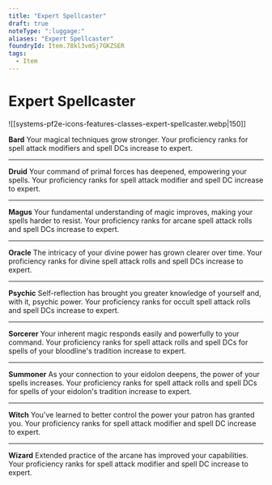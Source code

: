 ```yaml
---
title: "Expert Spellcaster"
draft: true
noteType: ":luggage:"
aliases: "Expert Spellcaster"
foundryId: Item.78kl3vmSj7GKZSER
tags:
  - Item
---
```


# Expert Spellcaster
![[systems-pf2e-icons-features-classes-expert-spellcaster.webp|150]]

**Bard** Your magical techniques grow stronger. Your proficiency ranks for spell attack modifiers and spell DCs increase to expert.

* * *

**Druid** Your command of primal forces has deepened, empowering your spells. Your proficiency ranks for spell attack modifier and spell DC increase to expert.

* * *

**Magus** Your fundamental understanding of magic improves, making your spells harder to resist. Your proficiency ranks for arcane spell attack rolls and spell DCs increase to expert.

* * *

**Oracle** The intricacy of your divine power has grown clearer over time. Your proficiency ranks for divine spell attack rolls and spell DCs increase to expert.

* * *

**Psychic** Self-reflection has brought you greater knowledge of yourself and, with it, psychic power. Your proficiency ranks for occult spell attack rolls and spell DCs increase to expert.

* * *

**Sorcerer** Your inherent magic responds easily and powerfully to your command. Your proficiency ranks for spell attack rolls and spell DCs for spells of your bloodline's tradition increase to expert.

* * *

**Summoner** As your connection to your eidolon deepens, the power of your spells increases. Your proficiency ranks for spell attack rolls and spell DCs for spells of your eidolon's tradition increase to expert.

* * *

**Witch** You've learned to better control the power your patron has granted you. Your proficiency ranks for spell attack modifier and spell DC increase to expert.

* * *

**Wizard** Extended practice of the arcane has improved your capabilities. Your proficiency ranks for spell attack modifier and spell DC increase to expert.
